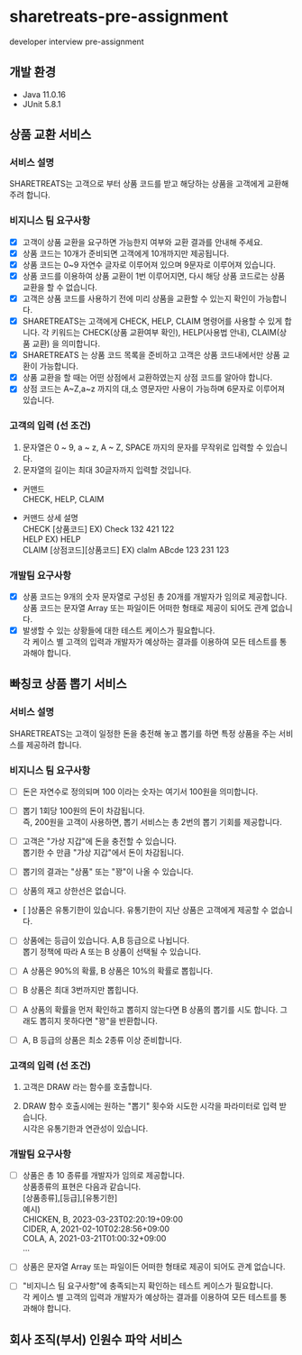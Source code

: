 # sharetreats-pre-assignment

developer interview pre-assignment

## 개발 환경

- Java 11.0.16
- JUnit 5.8.1

## 상품 교환 서비스

### 서비스 설명

SHARETREATS는 고객으로 부터 상품 코드를 받고 해당하는 상품을 고객에게 교환해 주려 합니다.

### 비지니스 팀 요구사항

- [x] 고객이 상품 교환을 요구하면 가능한지 여부와 교환 결과를 안내해 주세요.
- [x] 상품 코드는 10개가 준비되면 고객에게 10개까지만 제공됩니다.
- [x] 상품 코드는 0~9 자연수 글자로 이루어져 있으며 9문자로 이루어져 있습니다.
- [x] 상품 코드를 이용하여 상품 교환이 1번 이루어지면, 다시 해당 상품 코드로는 상품 교환을 할 수 없습니다.
- [x] 고객은 상품 코드를 사용하기 전에 미리 상품을 교환할 수 있는지 확인이 가능합니다.
- [x] SHARETREATS는 고객에게 CHECK, HELP, CLAIM 명령어를 사용할 수 있게 합니다.
      각 키워드는 CHECK(상품 교환여부 확인), HELP(사용법 안내), CLAIM(상품 교환) 을 의미합니다.
- [x] SHARETREATS 는 상품 코드 목록을 준비하고 고객은 상품 코드내에서만 상품 교환이 가능합니다.
- [x] 상품 교환을 할 때는 어떤 상점에서 교환하였는지 상점 코드를 알아야 합니다.
- [x] 상점 코드는 A~Z,a~z 까지의 대,소 영문자만 사용이 가능하며 6문자로 이루어져 있습니다.

### 고객의 입력 (선 조건)

1. 문자열은 0 ~ 9, a ~ z, A ~ Z, SPACE 까지의 문자를 무작위로 입력할 수 있습니다.
2. 문자열의 길이는 최대 30글자까지 입력할 것입니다.

- 커맨드
  <br>
  CHECK, HELP, CLAIM

- 커맨드 상세 설명
  <br>
  CHECK [상품코드]
  EX) Check 132 421 122
  <br>
  HELP
  EX) HELP
  <br>
  CLAIM [상점코드][상품코드]
  EX) claIm ABcde 123 231 123

### 개발팀 요구사항

- [x] 상품 코드는 9개의 숫자 문자열로 구성된 총 20개를 개발자가 임의로 제공합니다.
      <br>
      상품 코드는 문자열 Array 또는 파일이든 어떠한 형태로 제공이 되어도 관계 없습니다.
- [x] 발생할 수 있는 상황들에 대한 테스트 케이스가 필요합니다.
      <br>
      각 케이스 별 고객의 입력과 개발자가 예상하는 결과를 이용하여 모든 테스트를 통과해야 합니다.

## 빠칭코 상품 뽑기 서비스

### 서비스 설명

SHARETREATS는 고객이 일정한 돈을 충전해 놓고 뽑기를 하면 특정 상품을 주는 서비스를 제공하려 합니다.

### 비지니스 팀 요구사항

- [ ] 돈은 자연수로 정의되며 100 이라는 숫자는 여기서 100원을 의미합니다.

- [ ] 뽑기 1회당 100원의 돈이 차감됩니다.
      <br>
      즉, 200원을 고객이 사용하면, 뽑기 서비스는 총 2번의 뽑기 기회를 제공합니다.

- [ ] 고객은 "가상 지갑"에 돈을 충전할 수 있습니다.
      <br>
      뽑기한 수 만큼 "가상 지갑"에서 돈이 차감됩니다.

- [ ] 뽑기의 결과는 "상품" 또는 "꽝"이 나올 수 있습니다.

- [ ] 상품의 재고 상한선은 없습니다.

- [ ]상품은 유통기한이 있습니다. 유통기한이 지난 상품은 고객에게 제공할 수 없습니다.

- [ ] 상품에는 등급이 있습니다. A,B 등급으로 나뉩니다.
      <br>
      뽑기 정책에 따라 A 또는 B 상품이 선택될 수 있습니다.

- [ ] A 상품은 90%의 확률, B 상품은 10%의 확률로 뽑힙니다.

- [ ] B 상품은 최대 3번까지만 뽑힙니다.

- [ ] A 상품의 확률을 먼저 확인하고 뽑히지 않는다면 B 상품의 뽑기를 시도 합니다.
      그래도 뽑히지 못하다면 "꽝"을 반환합니다.

- [ ] A, B 등급의 상품은 최소 2종류 이상 준비합니다.

### 고객의 입력 (선 조건)

1. 고객은 DRAW 라는 함수를 호출합니다.

2. DRAW 함수 호출시에는 원하는 "뽑기" 횟수와 시도한 시각을 파라미터로 입력 받습니다.
   <br>
   시각은 유통기한과 연관성이 있습니다.

### 개발팀 요구사항

- [ ] 상품은 총 10 종류를 개발자가 임의로 제공합니다.
      <br>
      상품종류의 표현은 다음과 같습니다.
      <br>
      [상품종류],[등급],[유통기한]
      <br>
      예시)
      <br>
      CHICKEN, B, 2023-03-23T02:20:19+09:00
      <br>
      CIDER, A, 2021-02-10T02:28:56+09:00
      <br>
      COLA, A, 2021-03-21T01:00:32+09:00
      <br>
      ...

- [ ] 상품은 문자열 Array 또는 파일이든 어떠한 형태로 제공이 되어도 관계 없습니다.

- [ ] "비지니스 팀 요구사항"에 충족되는지 확인하는 테스트 케이스가 필요합니다.
      <br>
      각 케이스 별 고객의 입력과 개발자가 예상하는 결과를 이용하여 모든 테스트를 통과해야 합니다.

## 회사 조직(부서) 인원수 파악 서비스
